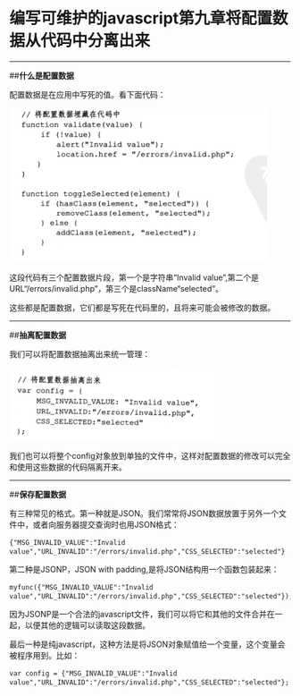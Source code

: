 ﻿# 编写可维护的javascript第九章将配置数据从代码中分离出来


---


##**什么是配置数据**

配置数据是在应用中写死的值。看下面代码：

![images](./images/9-1.png)

这段代码有三个配置数据片段，第一个是字符串“Invalid value”,第二个是URL“/errors/invalid.php”，第三个是className“selected”。

这些都是配置数据，它们都是写死在代码里的，且将来可能会被修改的数据。

---

##**抽离配置数据**

我们可以将配置数据抽离出来统一管理：

![images](./images/9-2.png)

我们也可以将整个config对象放到单独的文件中，这样对配置数据的修改可以完全和使用这些数据的代码隔离开来。

---

##**保存配置数据**

有三种常见的格式。第一种就是JSON。我们常常将JSON数据放置于另外一个文件中，或者向服务器提交查询时也用JSON格式：

```
{"MSG_INVALID_VALUE":"Invalid value","URL_INVALID":"/errors/invalid.php","CSS_SELECTED":"selected"}
```

第二种是JSONP，JSON with padding,是将JSON结构用一个函数包装起来：

```
myfunc({"MSG_INVALID_VALUE":"Invalid value","URL_INVALID":"/errors/invalid.php","CSS_SELECTED":"selected"});
```

因为JSONP是一个合法的javascript文件，我们可以将它和其他的文件合并在一起，以便其他的逻辑可以读取这段数据。

最后一种是纯javascript，这种方法是将JSON对象赋值给一个变量，这个变量会被程序用到。比如：

```
var config = {"MSG_INVALID_VALUE":"Invalid value","URL_INVALID":"/errors/invalid.php","CSS_SELECTED":"selected"};
```

